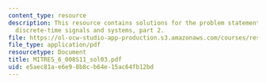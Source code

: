 ```yaml
---
content_type: resource
description: This resource contains solutions for the problem statements related to
  discrete-time signals and systems, part 2.
file: https://ol-ocw-studio-app-production.s3.amazonaws.com/courses/res-6-008-digital-signal-processing-spring-2011/e5aec81ae6e98b8cb64e15ac64fb12bd_MITRES_6_008S11_sol03.pdf
file_type: application/pdf
resourcetype: Document
title: MITRES_6_008S11_sol03.pdf
uid: e5aec81a-e6e9-8b8c-b64e-15ac64fb12bd
---
```


